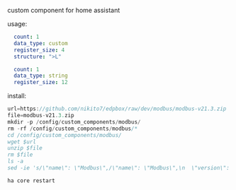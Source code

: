 custom component for home assistant 

usage:

```yaml
  count: 1
  data_type: custom
  register_size: 4
  structure: ">L"
```

```yaml
  count: 1
  data_type: string
  register_size: 12
```

install:

```js
url=https://github.com/nikito7/edpbox/raw/dev/modbus/modbus-v21.3.zip
file=modbus-v21.3.zip
mkdir -p /config/custom_components/modbus/
rm -rf /config/custom_components/modbus/*
cd /config/custom_components/modbus/
wget $url
unzip $file
rm $file
ls -a
sed -ie 's/\"name\": \"Modbus\",/\"name\": \"Modbus\",\n  \"version\": \"`${file}`\",/g' manifest.json
```

```
ha core restart
```

